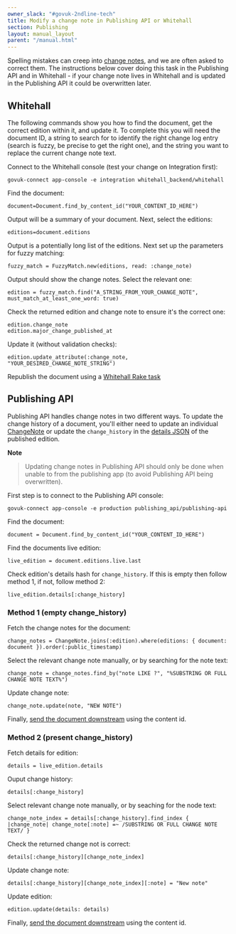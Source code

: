```yaml
---
owner_slack: "#govuk-2ndline-tech"
title: Modify a change note in Publishing API or Whitehall
section: Publishing
layout: manual_layout
parent: "/manual.html"
---
```


Spelling mistakes can creep into [change notes](https://www.gov.uk/guidance/content-design/writing-for-gov-uk#change-notes), and we are often asked to correct them. The instructions below cover doing this task in the Publishing API and in Whitehall - if your change note lives in Whitehall and is updated in the Publishing API it could be overwritten later.

## Whitehall

The following commands show you how to find the document, get the correct edition within it, and update it. To complete this you will need the document ID, a string to search for to identify the right change log entry (search is fuzzy, be precise to get the right one), and the string you want to replace the current change note text.

Connect to the Whitehall console (test your change on Integration first):

```
govuk-connect app-console -e integration whitehall_backend/whitehall
```

Find the document:

```
document=Document.find_by_content_id("YOUR_CONTENT_ID_HERE")
```

Output will be a summary of your document. Next, select the editions:

```
editions=document.editions
```

Output is a potentially long list of the editions. Next set up the parameters for fuzzy matching:

```
fuzzy_match = FuzzyMatch.new(editions, read: :change_note)
```

Output should show the change notes. Select the relevant one:

```
edition = fuzzy_match.find("A_STRING_FROM_YOUR_CHANGE_NOTE", must_match_at_least_one_word: true)
```

Check the returned edition and change note to ensure it's the correct one:

```
edition.change_note
edition.major_change_published_at
```

Update it (without validation checks):

```
edition.update_attribute(:change_note, "YOUR_DESIRED_CHANGE_NOTE_STRING")
```

Republish the document using a [Whitehall Rake task](https://docs.publishing.service.gov.uk/manual/republishing-content.html)

## Publishing API

Publishing API handles change notes in two different ways. To update the change history of a document, you'll either need to update an individual [ChangeNote] or update the `change_history` in the [details JSON] of the published edition.

**Note**
> Updating change notes in Publishing API should only be done when unable to from the publishing app (to avoid Publishing API being overwritten).

First step is to connect to the Publishing API console:

```
govuk-connect app-console -e production publishing_api/publishing-api
```

Find the document:

```
document = Document.find_by_content_id("YOUR_CONTENT_ID_HERE")
```

Find the documents live edition:

```
live_edition = document.editions.live.last
```

Check edition's details hash for `change_history`. If this is empty then follow method 1, if not, follow method 2:

```
live_edition.details[:change_history]
```

### Method 1 (empty change_history)

Fetch the change notes for the document:

```
change_notes = ChangeNote.joins(:edition).where(editions: { document: document }).order(:public_timestamp)
```

Select the relevant change note manually, or by searching for the note text:

```
change_note = change_notes.find_by("note LIKE ?", "%SUBSTRING OR FULL CHANGE NOTE TEXT%")
```

Update change note:

```
change_note.update(note, "NEW NOTE")
```

Finally, [send the document downstream] using the content id.

### Method 2 (present change_history)

Fetch details for edition:

```
details = live_edition.details
```

Ouput change history:

```
details[:change_history]
```

Select relevant change note manually, or by seaching for the node text:

```
change_note_index = details[:change_history].find_index { |change_note| change_note[:note] =~ /SUBSTRING OR FULL CHANGE NOTE TEXT/ }
```

Check the returned change not is correct:

```
details[:change_history][change_note_index]
```

Update change note:

```
details[:change_history][change_note_index][:note] = "New note"
```

Update edition:

```
edition.update(details: details)
```

Finally, [send the document downstream] using the content id.

[ChangeNote]: https://github.com/alphagov/publishing-api/blob/main/app/models/change_note.rb
[details JSON]: https://github.com/alphagov/publishing-api/blob/d6707237ee31090b2bb04015ba71d476f462448a/db/schema.rb#L85
[send the document downstream]: https://docs.publishing.service.gov.uk/repos/publishing-api/admin-tasks.html#representing-data-downstream
